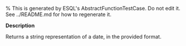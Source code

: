 % This is generated by ESQL's AbstractFunctionTestCase. Do not edit it. See ../README.md for how to regenerate it.

**Description**

Returns a string representation of a date, in the provided format.

